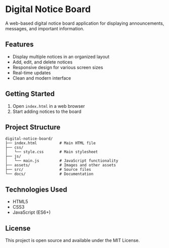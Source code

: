 # Digital Notice Board

A web-based digital notice board application for displaying announcements, messages, and important information.

## Features

- Display multiple notices in an organized layout
- Add, edit, and delete notices
- Responsive design for various screen sizes
- Real-time updates
- Clean and modern interface

## Getting Started

1. Open `index.html` in a web browser
2. Start adding notices to the board

## Project Structure

```
digital-notice-board/
├── index.html          # Main HTML file
├── css/
│   └── style.css       # Main stylesheet
├── js/
│   └── main.js         # JavaScript functionality
├── assets/             # Images and other assets
├── src/                # Source files
└── docs/               # Documentation
```

## Technologies Used

- HTML5
- CSS3
- JavaScript (ES6+)

## License

This project is open source and available under the MIT License.
